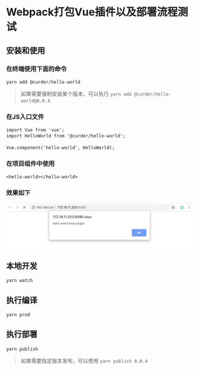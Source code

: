# Webpack打包Vue插件以及部署流程测试

## 安装和使用

### 在终端使用下面的命令

```
yarn add @curder/hello-world
```
> 如果需要强制安装某个版本，可以执行 `yarn add @curder/hello-world@0.0.4`

### 在JS入口文件
```
import Vue from 'vue';
import HelloWorld from '@curder/hello-world';

Vue.component('hello-world', HelloWorld);
```

### 在项目组件中使用

```
<hello-world></hello-world>
```

### 效果如下
![](./dev/assets/images/preview.png)

## 本地开发

```
yarn watch
```

## 执行编译

```
yarn prod
```

## 执行部署

```
yarn publish
```
> 如果需要指定版本发布，可以使用 `yarn publish 0.0.4`